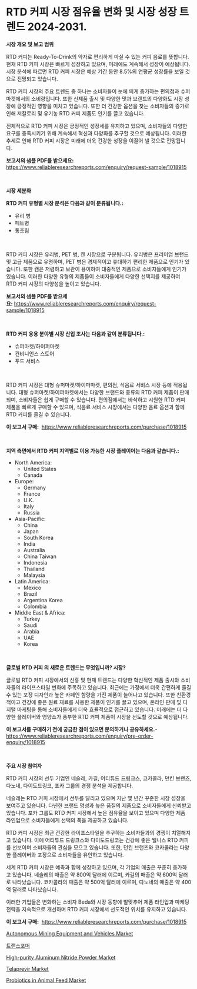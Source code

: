 <p><h1>RTD 커피 시장 점유율 변화 및 시장 성장 트렌드 2024-2031.</h1></p><p><strong>시장 개요 및 보고 범위</strong></p>
<p><p>RTD 커피는 Ready-To-Drink의 약자로 편리하게 마실 수 있는 커피 음료를 뜻합니다. 현재 RTD 커피 시장은 빠르게 성장하고 있으며, 미래에도 계속해서 성장이 예상됩니다. 시장 분석에 따르면 RTD 커피 시장은 예상 기간 동안 8.5%의 연평균 성장률을 보일 것으로 전망되고 있습니다. </p><p>RTD 커피 시장의 주요 트렌드 중 하나는 소비자들이 눈에 띄게 증가하는 편의점과 슈퍼마켓에서의 소비량입니다. 또한 신제품 출시 및 다양한 맛과 브랜드의 다양화도 시장 성장에 긍정적인 영향을 미치고 있습니다. 또한 더 건강한 옵션을 찾는 소비자들의 증가로 인해 저칼로리 및 유기농 RTD 커피 제품도 인기를 끌고 있습니다.</p><p>전체적으로 RTD 커피 시장은 긍정적인 성장세를 유지하고 있으며, 소비자들의 다양한 요구를 충족시키기 위해 계속해서 혁신과 다양화를 추구할 것으로 예상됩니다. 이러한 추세로 인해 RTD 커피 시장은 미래에 더욱 건강한 성장을 이끌어 낼 것으로 전망됩니다.</p></p>
<p><strong>보고서의 샘플 PDF를 받으세요:</strong> <a href="https://www.reliableresearchreports.com/enquiry/request-sample/1018915">https://www.reliableresearchreports.com/enquiry/request-sample/1018915</a></p>
<p>&nbsp;</p>
<p><strong>시장 세분화</strong></p>
<p><strong>RTD 커피 유형별 시장 분석은 다음과 같이 분류됩니다.:</strong></p>
<p><ul><li>유리 병</li><li>페트병</li><li>통조림</li></ul></p>
<p>&nbsp;</p>
<p><p>RTD 커피 시장은 유리병, PET 병, 캔 시장으로 구분됩니다. 유리병은 프리미엄 브랜드 및 고급 제품으로 유명하며, PET 병은 경제적이고 휴대하기 편리한 제품으로 인기가 있습니다. 또한 캔은 저렴하고 보관이 용이하여 대중적인 제품으로 소비자들에게 인기가 있습니다. 이러한 다양한 유형의 제품들이 소비자들에게 다양한 선택지를 제공하여 RTD 커피 시장의 다양성을 높이고 있습니다.</p></p>
<p><strong>보고서의 샘플 PDF를 받으세요:</strong>&nbsp;<a href="https://www.reliableresearchreports.com/enquiry/request-sample/1018915">https://www.reliableresearchreports.com/enquiry/request-sample/1018915</a></p>
<p>&nbsp;</p>
<p><strong> RTD 커피 응용 분야별 시장 산업 조사는 다음과 같이 분류됩니다.:</strong></p>
<p><ul><li>슈퍼마켓/하이퍼마켓</li><li>컨비니언스 스토어</li><li>푸드 서비스</li></ul></p>
<p>&nbsp;</p>
<p><p>RTD 커피 시장은 대형 슈퍼마켓/하이퍼마켓, 편의점, 식음료 서비스 시장 등에 적용됩니다. 대형 슈퍼마켓/하이퍼마켓에서는 다양한 브랜드와 종류의 RTD 커피 제품이 판매되며, 소비자들은 쉽게 구매할 수 있습니다. 편의점에서는 바삭하고 시원한 RTD 커피 제품을 빠르게 구매할 수 있으며, 식음료 서비스 시장에서는 다양한 음료 옵션과 함께 RTD 커피를 즐길 수 있습니다.</p></p>
<p><strong>이 보고서 구매:</strong>&nbsp; <a href="https://www.reliableresearchreports.com/purchase/1018915">https://www.reliableresearchreports.com/purchase/1018915</a></p>
<p>&nbsp;</p>
<p><strong>지역 측면에서 RTD 커피 지역별로 이용 가능한 시장 플레이어는 다음과 같습니다.:</strong></p>
<p><ul>
    <li>
        North America:
        <ul>
            <li>United States</li>
            <li>Canada</li>
        </ul>
    </li>
    <li>
        Europe:
        <ul>
            <li>Germany</li>
            <li>France</li>
            <li>U.K.</li>
            <li>Italy</li>
            <li>Russia</li>
        </ul>
    </li>
    <li>
        Asia-Pacific:
        <ul>
            <li>China</li>
            <li>Japan</li>
            <li>South Korea</li>
            <li>India</li>
            <li>Australia</li>
            <li>China Taiwan</li>
            <li>Indonesia</li>
            <li>Thailand</li>
            <li>Malaysia</li>
        </ul>
    </li>
    <li>
        Latin America:
        <ul>
            <li>Mexico</li>
            <li>Brazil</li>
            <li>Argentina Korea</li>
            <li>Colombia</li>
        </ul>
    </li>
    <li>
        Middle East & Africa:
        <ul>
            <li>Turkey</li>
            <li>Saudi</li>
            <li>Arabia</li>
            <li>UAE</li>
            <li>Korea</li>
        </ul>
    </li>
    </ul></p>
<p>&nbsp;</p>
<p><strong>글로벌 RTD 커피 의 새로운 트렌드는 무엇입니까? 시장?</strong></p>
<p><p>글로벌 RTD 커피 시장에서의 신흥 및 현재 트렌드는 다양한 혁신적인 제품 출시와 소비자들의 라이프스타일 변화에 주목하고 있습니다. 최근에는 가정에서 더욱 간편하게 즐길 수 있는 포장 디자인과 높은 카페인 함량을 가진 제품이 늘어나고 있습니다. 또한 친환경적이고 건강에 좋은 원료 재료를 사용한 제품이 인기를 끌고 있으며, 온라인 판매 및 디지털 마케팅을 통해 소비자들에게 더욱 효율적으로 접근하고 있습니다. 미래에는 더 다양한 플레이버와 영양소가 풍부한 RTD 커피 제품이 시장을 선도할 것으로 예상됩니다.</p></p>
<p><strong>이 보고서를 구매하기 전에 궁금한 점이 있으면 문의하거나 공유하세요.</strong>- <a href="https://www.reliableresearchreports.com/enquiry/pre-order-enquiry/1018915">https://www.reliableresearchreports.com/enquiry/pre-order-enquiry/1018915</a></p>
<p>&nbsp;</p>
<p><strong>주요 시장 참여자</strong></p>
<p><p>RTD 커피 시장의 선두 기업인 네슬레, 카길, 어티튜드 드링크스, 코카콜라, 던킨 브랜즈, 다노네, 다이도드링코, 포카 그룹의 경쟁 분석을 제공합니다. </p><p>네슬레는 RTD 커피 시장에서 선두를 달리고 있으며 지난 몇 년간 꾸준한 시장 성장을 보여주고 있습니다. 다년한 브랜드 명성과 높은 품질의 제품으로 소비자들에게 신뢰받고 있습니다. 포카 그룹도 RTD 커피 시장에서 높은 점유율을 보이고 있으며 다양한 제품 라인업으로 소비자들에게 선택의 폭을 제공하고 있습니다. </p><p>RTD 커피 시장은 최근 건강한 라이프스타일을 추구하는 소비자들과의 경쟁이 치열해지고 있습니다. 이에 어티튜드 드링크스와 다이도드링코는 건강에 좋은 웰니스 RTD 커피를 선보이며 소비자들의 관심을 모으고 있습니다. 또한, 던킨 브랜즈와 코카콜라는 다양한 플레이버와 포장으로 소비자들을 유인하고 있습니다. </p><p>세계 RTD 커피 시장은 예측과 함께 성장하고 있으며, 각 기업의 매출은 꾸준히 증가하고 있습니다. 네슬레의 매출은 약 800억 달러에 이르며, 카길의 매출은 약 600억 달러로 나타났습니다. 코카콜라의 매출은 약 500억 달러에 이르며, 다노네의 매출은 약 400억 달러로 나타났습니다. </p><p>이러한 기업들은 변화하는 소비자 Beda와 시장 동향에 발맞추어 제품 라인업과 마케팅 전략을 지속적으로 개선하며 RTD 커피 시장에서 선도적인 위치를 유지하고 있습니다. </p></p>
<p><strong>이 보고서 구매:</strong>&nbsp;&nbsp;<a href="https://www.reliableresearchreports.com/purchase/1018915">https://www.reliableresearchreports.com/purchase/1018915</a></p>
<p><p><a href="https://issuu.com/reportprime-2/docs/autonomous-mining-equipment-and-vehicles-market-si">Autonomous Mining Equipment and Vehicles Market</a></p><p><a href="https://github.com/mpodehpw07370073/Market-Research-Report-List-1/blob/main/2511400189267.md">트랜스포머</a></p><p><a href="https://view.publitas.com/reportprime-1/high-purity-aluminum-nitride-powder-market-size-focuses-on-market-dynamics-in-depth-analysis-and-future-projections-of-its-market-forecasted-for-period-from-2023-to-2030/">High-purity Aluminum Nitride Powder Market</a></p><p><a href="https://faithful-glue-af3.notion.site/Global-Telaprevir-Market-by-Types-Applications-and-Major-Players-with-Regional-Growth-Rate-Analys-5bb6366709f24d9686b1b7964216819c">Telaprevir Market</a></p><p><a href="https://github.com/FassouRP/Market-Research-Report-List-3/blob/main/probiotics-in-animal-feed-market.md">Probiotics in Animal Feed Market</a></p></p>
